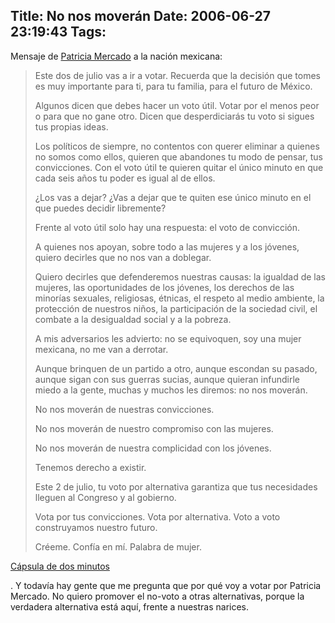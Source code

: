 Title: No nos moverán
Date: 2006-06-27 23:19:43
Tags: 
---
<p>Mensaje de <a target="_blank" href="http://www.patriciamercado.org.mx">Patricia Mercado</a> a la nación mexicana:
</p>
<blockquote>Este dos de julio vas a ir a votar. Recuerda que la decisión que tomes es muy importante para ti, para tu familia, para el futuro de México.

Algunos dicen que debes hacer un voto útil. Votar por el menos peor o para que no gane otro. Dicen que desperdiciarás tu voto si sigues tus propias ideas.

Los políticos de siempre, no contentos con querer eliminar a quienes no somos como ellos, quieren que abandones tu modo de pensar, tus convicciones. Con el voto útil te quieren quitar el único minuto en que cada seis años tu poder es igual al de ellos.

¿Los vas a dejar? ¿Vas a dejar que te quiten ese único minuto en el que puedes decidir libremente?

Frente al voto útil solo hay una respuesta: el voto de convicción.

A quienes nos apoyan, sobre todo a las mujeres y a los jóvenes, quiero decirles que no nos van a doblegar.

Quiero decirles que defenderemos nuestras causas: la igualdad de las mujeres, las oportunidades de los jóvenes, los derechos de las minorías sexuales, religiosas, étnicas, el respeto al medio ambiente, la protección de nuestros niños, la participación de la sociedad civil, el combate a la desigualdad social y a la pobreza.

A mis adversarios les advierto: no se equivoquen, soy una mujer mexicana, no me van a derrotar.

Aunque brinquen de un partido a otro, aunque escondan su pasado, aunque sigan con sus guerras sucias, aunque quieran infundirle miedo a la gente, muchas y muchos les diremos: no nos moverán.

No nos moverán de nuestras convicciones.

No nos moverán de nuestro compromiso con las mujeres.

No nos moverán de nuestra complicidad con los jóvenes.

Tenemos derecho a existir.

Este 2 de julio, tu voto por alternativa garantiza que tus necesidades lleguen al Congreso y al gobierno.

Vota por tus convicciones. Vota por alternativa. Voto a voto construyamos nuestro futuro.

Créeme.
Confía en mí.
Palabra de mujer.</blockquote>
<a target="_blank" href="http://andreslajous.blogs.com/alternativa_joven/files/capsula_2min.mov">Cápsula de dos minutos</a><p>. Y todavía hay gente que me pregunta que por qué voy a votar por Patricia Mercado. No quiero promover el no-voto a otras alternativas, porque la verdadera alternativa está aquí, frente a nuestras narices. </p>
